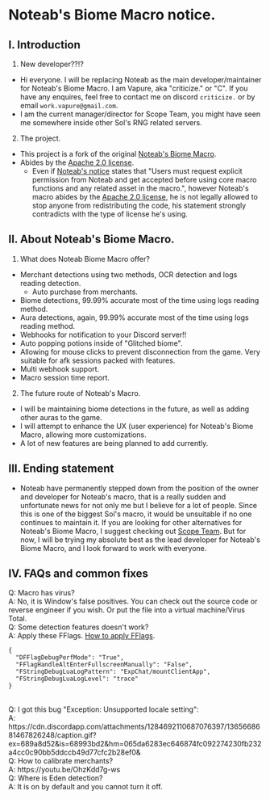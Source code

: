 # Noteab's Biome Macro notice.
## I. Introduction
1) New developer??!?
- Hi everyone. I will be replacing Noteab as the main developer/maintainer for Noteab's Biome Macro. I am Vapure, aka "criticize." or "C". If you have any enquires, feel free to contact me on discord `criticize.` or by email `work.vapure@gmail.com`.
- I am the current manager/director for Scope Team, you might have seen me somewhere inside other Sol's RNG related servers.
2) The project.
- This project is a fork of the original [Noteab's Biome Macro](https://github.com/noteab/Noteab-Macro/).
- Abides by the [Apache 2.0 license](https://github.com/noteab/Noteab-Macro/blob/main/LICENSE).
  - Even if [Noteab's notice](https://github.com/noteab/Noteab-Macro/blob/main/NOTICE.txt) states that "Users must request explicit permission from Noteab and get accepted before using core macro functions and any related asset in the macro.", however Noteab's macro abides by the [Apache 2.0 license](https://github.com/noteab/Noteab-Macro/blob/main/LICENSE), he is not legally allowed to stop anyone from redistributing the code, his statement strongly contradicts with the type of license he's using.
## II. About Noteab's Biome Macro.
1) What does Noteab Biome Macro offer?
- Merchant detections using two methods, OCR detection and logs reading detection.
  - Auto purchase from merchants.
- Biome detections, 99.99% accurate most of the time using logs reading method.
- Aura detections, again, 99.99% accurate most of the time using logs reading method.
- Webhooks for notification to your Discord server!!
- Auto popping potions inside of "Glitched biome".
- Allowing for mouse clicks to prevent disconnection from the game. Very suitable for afk sessions packed with features.
- Multi webhook support.
- Macro session time report.
2) The future route of Noteab's Macro.
- I will be maintaining biome detections in the future, as well as adding other auras to the game.
- I will attempt to enhance the UX (user experience) for Noteab's Biome Macro, allowing more customizations.
- A lot of new features are being planned to add currently.
## III. Ending statement
- Noteab have permanently stepped down from the position of the owner and developer for Noteab's macro, that is a really sudden and unfortunate news for not only me but I believe for a lot of people. Since this is one of the biggest Sol's macro, it would be unsuitable if no one continues to maintain it. If you are looking for other alternatives for Noteab's Biome Macro, I suggest checking out [Scope Team](https://discord.gg/vuHAR97FWZ). But for now, I will be trying my absolute best as the lead developer for Noteab's Biome Macro, and I look forward to work with everyone.
## IV. FAQs and common fixes
Q: Macro has virus?<br>
A: No, it is Window's false positives. You can check out the source code or reverse engineer if you wish. Or put the file into a virtual machine/Virus Total.<br>
Q: Some detection features doesn't work?<br>
A: Apply these FFlags. [How to apply FFlags](https://www.youtube.com/watch?v=4ryeAMV3fLM).<br>
```
{
  "DFFlagDebugPerfMode": "True",
  "FFlagHandleAltEnterFullscreenManually": "False",
  "FStringDebugLuaLogPattern": "ExpChat/mountClientApp",
  "FStringDebugLuaLogLevel": "trace"
}
```
<br>
Q: I got this bug "Exception: Unsupported locale setting":<br>
A: https://cdn.discordapp.com/attachments/1284692110687076397/1365668681467826248/caption.gif?ex=689a8d52&is=68993bd2&hm=065da6283ec646874fc092274230fb232a4cc0c90bb5ddccb49d77cfc2b28ef0&<br>
Q: How to calibrate merchants?<br>
A: https://youtu.be/OhzKdd7g-ws<br>
Q: Where is Eden detection?<br>
A: It is on by default and you cannot turn it off.
